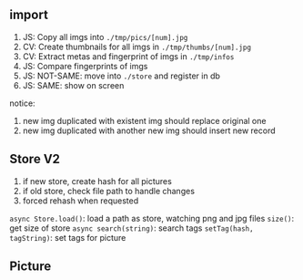 ## import

1. JS: Copy all imgs into `./tmp/pics/[num].jpg`
2. CV: Create thumbnails for all imgs in `./tmp/thumbs/[num].jpg`
3. CV: Extract metas and fingerprint of imgs in `./tmp/infos`
4. JS: Compare fingerprints of imgs
5. JS: NOT-SAME: move into `./store` and register in db
6. JS: SAME: show on screen

notice:
1. new img duplicated with existent img should replace original one
2. new img duplicated with another new img should insert new record

## Store V2

1. if new store, create hash for all pictures
2. if old store, check file path to handle changes
3. forced rehash when requested

`async Store.load()`: load a path as store, watching png and jpg files
`size()`: get size of store
`async search(string)`: search tags
`setTag(hash, tagString)`: set tags for picture

## Picture


